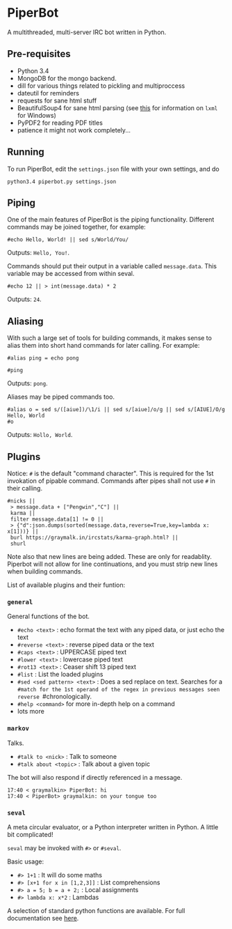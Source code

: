 PiperBot
========

A multithreaded, multi-server IRC bot written in Python.

Pre-requisites
--------------

 * Python 3.4
 * MongoDB for the mongo backend.
 * dill for various things related to pickling and multiproccess
 * dateutil for reminders
 * requests for sane html stuff
 * BeautifulSoup4 for sane html parsing (see [this](./doc/windows.md) for information on `lxml` for Windows)
 * PyPDF2 for reading PDF titles
 * patience it might not work completely...
 
Running
-------

To run PiperBot, edit the `settings.json` file with your own settings, and do

```
python3.4 piperbot.py settings.json
```

Piping
------

One of the main features of PiperBot is the piping functionality. Different
commands may be joined together, for example:

```
#echo Hello, World! || sed s/World/You/
```
Outputs: `Hello, You!`.

Commands should put their output in a variable called `message.data`. This
variable may be accessed from within seval.

```
#echo 12 || > int(message.data) * 2
```
Outputs: `24`.


Aliasing
--------

With such a large set of tools for building commands, it makes sense to alias
them into short hand commands for later calling. For example:

```
#alias ping = echo pong

#ping
```
Outputs: `pong`.

Aliases may be piped commands too.

```
#alias o = sed s/([aiue])/\1/i || sed s/[aiue]/o/g || sed s/[AIUE]/O/g
Hello, World
#o
```
Outputs: `Hollo, World`.



Plugins
-------

Notice: `#` is the default "command character". This is required for the 1st
invokation of pipable command. Commands after pipes shall not use `#` in their
calling.

```
#nicks || 
 > message.data + ["Pengwin","C"] || 
 karma || 
 filter message.data[1] != 0 || 
 > {"d":json.dumps(sorted(message.data,reverse=True,key=lambda x: x[1]))} || 
 burl https://graymalk.in/ircstats/karma-graph.html? || 
 shurl
```

Note also that new lines are being added. These are only for readablity.
Piperbot will not allow for line continuations, and you must strip new lines
when building commands.

List of available plugins and their funtion:

### `general`
General functions of the bot.
  - `#echo <text>` : echo format the text with any piped data, or just echo the 
    text
  - `#reverse <text>` : reverse piped data or the text
  - `#caps <text>` : UPPERCASE piped text
  - `#lower <text>` : lowercase piped text
  - `#rot13 <text>` : Ceaser shift 13 piped text
  - `#list` : List the loaded plugins
  - `#sed <sed pattern> <text>` : Does a sed replace on text. Searches for a
    `#match for the 1st operand of the regex in previous messages seen reverse
    `#chronologically.
  - `#help <command>` for more in-depth help on a command
  - lots more

### `markov`
Talks.
  - `#talk to <nick>` : Talk to someone
  - `#talk about <topic>` : Talk about a given topic

The bot will also respond if directly referenced in a message.
```
17:40 < graymalkin> PiperBot: hi
17:40 < PiperBot> graymalkin: on your tongue too
```

### `seval`

A meta circular evaluator, or a Python interpreter written in Python. A little
bit complicated!

`seval` may be invoked with `#>` or `#seval`.

Basic usage:
 - `#> 1+1`  : It will do some maths
 - `#> [x+1 for x in [1,2,3]]` : List comprehensions
 - `#> a = 5; b = a + 2;` : Local assignments
 - `#> lambda x: x*2` : Lambdas

A selection of standard python functions are available. For full documentation
see [here](./doc/seval.md).
